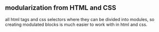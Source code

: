 modularization from HTML and CSS 
---------------------------------
all html tags and css selectors where they can be divided into modules, so creating modulated blocks is much easier to work with in html and css.